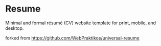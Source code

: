 # Resume

Minimal and formal résumé (CV) website template for print, mobile, and desktop.

forked from https://github.com/WebPraktikos/universal-resume
